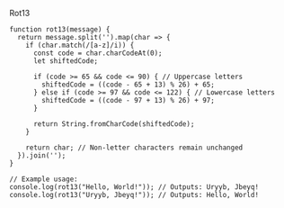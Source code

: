 Rot13

    function rot13(message) {
      return message.split('').map(char => {
        if (char.match(/[a-z]/i)) {
          const code = char.charCodeAt(0);
          let shiftedCode;
    
          if (code >= 65 && code <= 90) { // Uppercase letters
            shiftedCode = ((code - 65 + 13) % 26) + 65;
          } else if (code >= 97 && code <= 122) { // Lowercase letters
            shiftedCode = ((code - 97 + 13) % 26) + 97;
          }
    
          return String.fromCharCode(shiftedCode);
        }
    
        return char; // Non-letter characters remain unchanged
      }).join('');
    }
    
    // Example usage:
    console.log(rot13("Hello, World!")); // Outputs: Uryyb, Jbeyq!
    console.log(rot13("Uryyb, Jbeyq!")); // Outputs: Hello, World!
